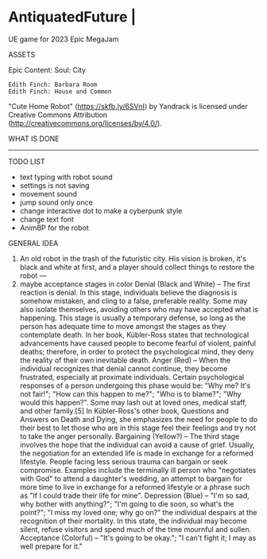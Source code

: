 # AntiquatedFuture | 
UE game for 2023 Epic MegaJam

ASSETS

Epic Content:
	Soul: City

	Edith Finch: Barbara Room
	Edith Finch: House and Common
	
"Cute Home Robot" (https://skfb.ly/6SVnI) by Yandrack is licensed under Creative Commons Attribution (http://creativecommons.org/licenses/by/4.0/).



WHAT IS DONE


----------

TODO LIST


- text typing with robot sound 
- settings is not saving
- movement sound
- jump sound only once
- change interactive dot to make a cyberpunk style
- change text font
- AnimBP for the robot


GENERAL IDEA

1. An old robot in the trash of the futuristic city. His vision is broken, it's black and white at first, 
and a player should collect things to restore the robot — 
2. maybe acceptance stages in color
	Denial (Black and White)
		– The first reaction is denial. In this stage, individuals believe the diagnosis is somehow mistaken, and cling to a false,
		preferable reality. Some may also isolate themselves, avoiding others who may have accepted what is happening. This stage 
		is usually a temporary defense, so long as the person has adequate time to move amongst the stages as they contemplate death.
		In her book, Kübler-Ross states that technological advancements have caused people to become fearful of violent, painful deaths; 
		therefore, in order to protect the psychological mind, they deny the reality of their own inevitable death. 
	Anger (Red)
		– When the individual recognizes that denial cannot continue, they become frustrated, especially at proximate individuals. Certain 
		psychological responses of a person undergoing this phase would be: "Why me? It's not fair!"; "How can this happen to me?"; 
		"Who is to blame?"; "Why would this happen?". Some may lash out at loved ones, medical staff, and other family.[5] 
		In Kübler-Ross's other book, Questions and Answers on Death and Dying, she emphasizes the need for people to do their best 
		to let those who are in this stage feel their feelings and try not to take the anger personally.
	Bargaining (Yellow?)
		– The third stage involves the hope that the individual can avoid a cause of grief. Usually, the negotiation for an extended life 
		is made in exchange for a reformed lifestyle. People facing less serious trauma can bargain or seek compromise. 
		Examples include the terminally ill person who "negotiates with God" to attend a daughter's wedding, an attempt 
		to bargain for more time to live in exchange for a reformed lifestyle or a phrase such as "If I could trade their life for mine".
	Depression (Blue) 
		– "I'm so sad, why bother with anything?"; "I'm going to die soon, so what's the point?"; 
		"I miss my loved one; why go on?" the individual despairs at the recognition of their mortality.
		In this state, the individual may become silent, refuse visitors and spend much of the time mournful and sullen.
	Acceptance (Colorful)
		– "It's going to be okay."; "I can't fight it; I may as well prepare for it."